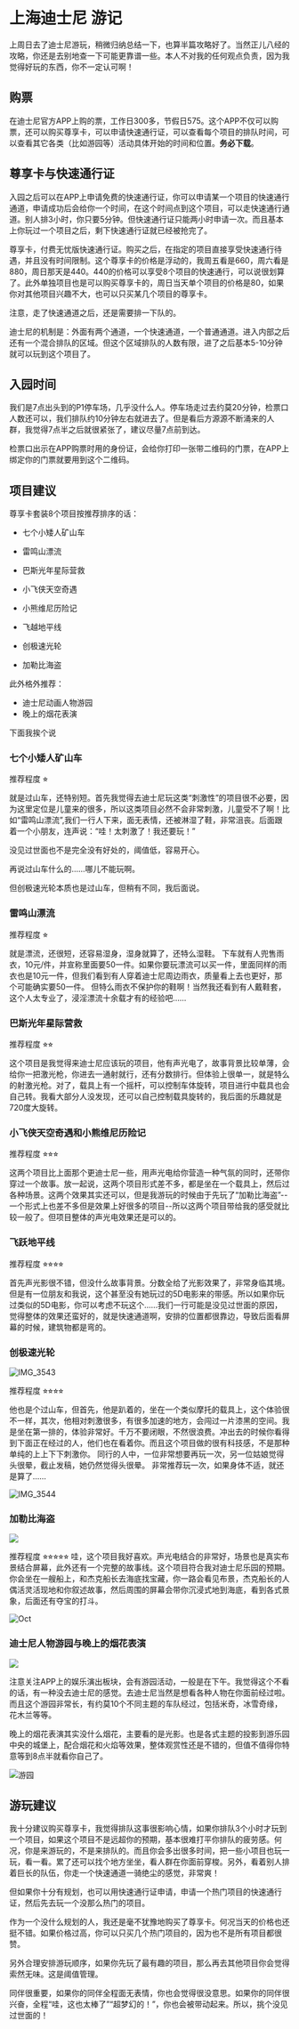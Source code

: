 # 上海迪士尼 游记

上周日去了迪士尼游玩，稍微归纳总结一下，也算半篇攻略好了。当然正儿八经的攻略，你还是去别地查一下可能更靠谱一些。本人不对我的任何观点负责，因为我觉得好玩的东西，你不一定认可啊！

## 购票

在迪士尼官方APP上购的票，工作日300多，节假日575。这个APP不仅可以购票，还可以购买尊享卡，可以申请快速通行证，可以查看每个项目的排队时间，可以查看其它各类（比如游园等）活动具体开始的时间和位置。**务必下载**。

## 尊享卡与快速通行证

入园之后可以在APP上申请免费的快速通行证，你可以申请某一个项目的快速通行通道，申请成功后会给你一个时间，在这个时间点到这个项目，可以走快速通行通道。别人排3小时，你只要5分钟。但快速通行证只能两小时申请一次。而且基本上你玩过一个项目之后，剩下快速通行证就已经被抢完了。

尊享卡，付费无忧版快速通行证。购买之后，在指定的项目直接享受快速通行待遇，并且没有时间限制。这个尊享卡的价格是浮动的，我周五看是660，周六看是880，周日那天是440。440的价格可以享受8个项目的快速通行，可以说很划算了。此外单独项目也是可以购买尊享卡的，周日当天单个项目的价格是80，如果你对其他项目兴趣不大，也可以只买某几个项目的尊享卡。

注意，走了快速通道之后，还是需要排一下队的。

迪士尼的机制是：外面有两个通道，一个快速通道，一个普通通道。进入内部之后还有一个混合排队的区域。但这个区域排队的人数有限，进了之后基本5-10分钟就可以玩到这个项目了。

## 入园时间

我们是7点出头到的P1停车场，几乎没什么人。停车场走过去约莫20分钟，检票口人数还可以，我们排队约10分钟左右就进去了。但是看后方源源不断涌来的人群，我觉得7点半之后就很紧张了，建议尽量7点前到达。

检票口出示在APP购票时用的身份证，会给你打印一张带二维码的门票，在APP上绑定你的门票就要用到这个二维码。


## 项目建议

尊享卡套装8个项目按推荐排序的话：

* 七个小矮人矿山车
* 雷鸣山漂流

* 巴斯光年星际营救
* 小飞侠天空奇遇
* 小熊维尼历险记

* 飞越地平线
* 创极速光轮
* 加勒比海盗

此外格外推荐：

* 迪士尼动画人物游园
* 晚上的烟花表演

下面我挨个说





### 七个小矮人矿山车

推荐程度 ⭐︎

就是过山车，还特别短。首先我觉得去迪士尼玩这类“刺激性”的项目很不必要，因为这里定位是儿童来的很多，所以这类项目必然不会非常刺激，儿童受不了啊！比如“雷鸣山漂流”,我们一行人下来，面无表情，还被淋湿了鞋，非常沮丧。后面跟着一个小朋友，连声说：“哇！太刺激了！我还要玩！”

没见过世面也不是完全没有好处的，阈值低，容易开心。

再说过山车什么的……哪儿不能玩啊。

但创极速光轮本质也是过山车，但稍有不同，我后面说。

### 雷鸣山漂流

推荐程度 ⭐︎

就是漂流，还很短，还容易湿身，湿身就算了，还特么湿鞋。
下车就有人兜售雨衣，10元/件，并宣称里面要50一件。如果你要玩漂流可以买一件，里面同样的雨衣也是10元一件，但我们看到有人穿着迪士尼周边雨衣，质量看上去也更好，那个可能确实要50一件。
但特么雨衣不保护你的鞋啊！当然我还看到有人戴鞋套，这个人太专业了，浸淫漂流十余载才有的经验吧……

### 巴斯光年星际营救

推荐程度 ⭐︎⭐︎

这个项目是我觉得来迪士尼应该玩的项目，他有声光电了，故事背景比较单薄，会给你一把激光枪，你进去一通射就行，还有分数排行。但体验上很单一，就是特么的射激光枪。对了，载具上有一个摇杆，可以控制车体旋转，项目进行中载具也会自己转。我看大部分人没发现，还可以自己控制载具旋转的，我后面的乐趣就是720度大旋转。

### 小飞侠天空奇遇和小熊维尼历险记

推荐程度 ⭐︎⭐︎⭐︎

这两个项目比上面那个更迪士尼一些，用声光电给你营造一种气氛的同时，还带你穿过一个故事。放一起说，这两个项目形式差不多，都是坐在一个载具上，然后过各种场景。这两个效果其实还可以，但是我游玩的时候由于先玩了“加勒比海盗”--一个形式上也差不多但是效果上好很多的项目--所以这两个项目带给我的感受就比较一般了。但项目整体的声光电效果还是可以的。


### 飞跃地平线

推荐程度 ⭐︎⭐︎⭐︎⭐︎

首先声光影很不错，但没什么故事背景。分数全给了光影效果了，非常身临其境。但是有一位朋友和我说，这个甚至没有她玩过的5D电影来的带感。所以如果你玩过类似的5D电影，你可以考虑不玩这个……我们一行可能是没见过世面的原因，觉得整体的效果还蛮好的，就是快速通道啊，安排的位置都很靠边，导致后面看屏幕的时候，建筑物都是弯的。

### 创极速光轮

![IMG_3543](media/IMG_3543.jpg)


推荐程度 ⭐︎⭐︎⭐︎⭐︎

他也是个过山车，但首先，他是趴着的，坐在一个类似摩托的载具上，这个体验很不一样，其次，他相对刺激很多，有很多加速的地方，会闯过一片漆黑的空间。我是坐在第一排的，体验非常好。千万不要闭眼，不然很浪费。冲出去的时候你看得到下面正在经过的人，他们也在看着你。而且这个项目做的很有科技感，不是那种单纯的上上下下刺激你。 
同行的人中，一位非常想要再玩一次，另一位姑娘觉得头很晕，截止发稿，她仍然觉得头很晕。
非常推荐玩一次，如果身体不适，就还是算了……

![IMG_3544](media/IMG_3544.jpg)


### 加勒比海盗

![](media/15299983804852.jpg)


推荐程度 ⭐︎⭐︎⭐︎⭐︎⭐︎
哇，这个项目我好喜欢。声光电结合的非常好，场景也是真实布景结合屏幕，此外还有一个完整的故事线。这个项目符合我对迪士尼乐园的预期。
你会坐在一艘船上，和杰克船长去海底找宝藏，你一路会看见布景，杰克船长的人偶活灵活现地和你叙述故事，然后周围的屏幕会带你沉浸式地到海底，看到各式景象，后面还有夺宝的打斗。

![Oct](http://static.insomnia-er.com/Oct.gif)



### 迪士尼人物游园与晚上的烟花表演

![](media/15299994154733.jpg)


注意关注APP上的娱乐演出板块，会有游园活动，一般是在下午。我觉得这个不看的话，有一种没去迪士尼的感觉。去迪士尼当然是想看各种人物在你面前经过啦。而且这个游园非常长，有约莫10个不同主题的车队经过，包括米奇，冰雪奇缘，花木兰等等。

晚上的烟花表演其实没什么烟花，主要看的是光影。也是各式主题的投影到游乐园中央的城堡上，配合烟花和火焰等效果，整体观赏性还是不错的，但值不值得你特意等到8点半就看你自己了。

![游园](http://owyx09dkb.bkt.clouddn.com/disney.gif)

## 游玩建议

我十分建议购买尊享卡，我觉得排队这事很影响心情，如果你排队3个小时才玩到一个项目，如果这个项目不是远超你的预期，基本很难打平你排队的疲劳感。何况，你是来游玩的，不是来排队的。而且你会多出很多时间，把一些小项目也玩一玩，看一看。累了还可以找个地方坐坐，看人群在你面前穿梭。另外，看着别人排着巨长的队伍，你走一个快速通道一骑绝尘的感觉，非常爽！

但如果你十分有规划，也可以用快速通行证申请，申请一个热门项目的快速通行证，然后先去玩一个没那么热门的项目。

作为一个没什么规划的人，我还是毫不犹豫地购买了尊享卡。何况当天的价格也还挺不错。如果价格过高，你可以只买几个热门项目的，因为也不是所有项目都很赞。

另外合理安排游玩顺序，如果你先玩了最有趣的项目，那么再去其他项目你会觉得索然无味。这是阈值管理。

同伴很重要，如果你的同伴全程面无表情，你也会觉得很没意思。如果你的同伴很兴奋，全程“哇，这也太棒了”“超梦幻的！”，你也会被带动起来。所以，挑个没见过世面的！




